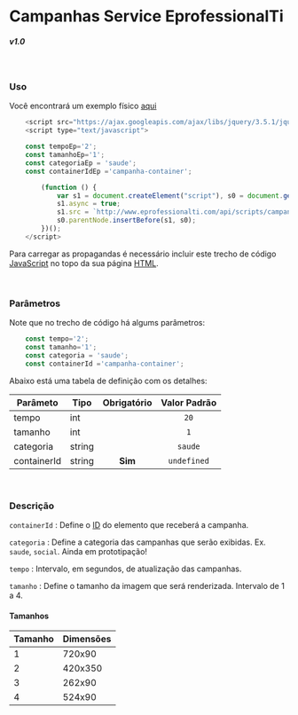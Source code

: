 # Campanhas Service EprofessionalTi
##### v1.0

&nbsp;
### Uso

Você encontrará um exemplo físico [aqui](https://github.com/angeloevangelista/exemplo-api-campanhas/blob/master/exemplo.html)

```javascript
    <script src="https://ajax.googleapis.com/ajax/libs/jquery/3.5.1/jquery.min.js"></script>
    <script type="text/javascript">

    const tempoEp='2';
    const tamanhoEp='1';
    const categoriaEp = 'saude';
    const containerIdEp ='campanha-container';

        (function () {
            var s1 = document.createElement("script"), s0 = document.getElementsByTagName("script")[0];
            s1.async = true;
            s1.src = `http://www.eprofessionalti.com/api/scripts/campanhas?container=${containerIdEp}&tempo=${tempoEp}&tamanho=${tamanhoEp}&categoria=${categoriaEp}`;
            s0.parentNode.insertBefore(s1, s0);
        })();
    </script>
```

Para carregar as propagandas é necessário incluir este trecho de código [JavaScript](https://developer.mozilla.org/pt-BR/docs/Web/JavaScript) no topo da sua página [HTML](https://developer.mozilla.org/pt-BR/docs/Web/HTML).

&nbsp;
### Parâmetros

Note que no trecho de código há algums parâmetros:

``` javascript
    const tempo='2';
    const tamanho='1';
    const categoria = 'saude';
    const containerId ='campanha-container';
```

Abaixo está uma tabela de definição com os detalhes:

|   Parâmeto  | Tipo    | Obrigatório            | Valor Padrão
| ----------- |---------| ---------------------- | -------
| tempo       | int     |                        | <center>```20```</center>
| tamanho     | int     |                        | <center>```1```</center>
| categoria   | string  |                        | <center>```saude```</center>
| containerId | string  |<center>**Sim**</center>| <center>```undefined```</center>

&nbsp;
### Descrição

```containerId``` : Define o [ID](https://developer.mozilla.org/pt-BR/docs/Web/HTML/Global_attributes/id) do elemento que receberá a campanha.
&nbsp;

```categoria``` : Define a categoria das campanhas que serão exibidas. Ex. ```saude```, ```social```. Ainda em prototipação!
&nbsp;

```tempo``` : Intervalo, em segundos, de atualização das campanhas.
&nbsp;

```tamanho``` : Define o tamanho da imagem que será renderizada. Intervalo de 1 a 4.
&nbsp;

 #### Tamanhos

 | Tamanho | Dimensões |
 | ------- | --------- |
 | 1       | 720x90    |
 | 2       | 420x350   |
 | 3       | 262x90    |
 | 4       | 524x90    |
